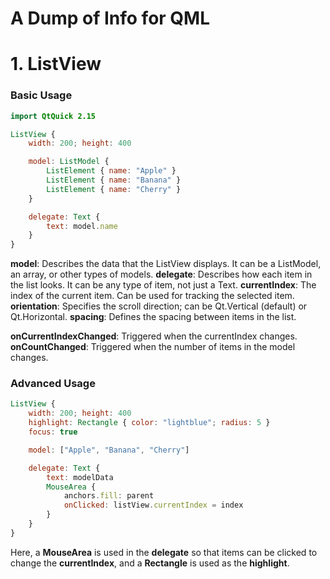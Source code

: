 # A Dump of Info for QML

# 1. ListView

### Basic Usage
```qml
import QtQuick 2.15

ListView {
    width: 200; height: 400

    model: ListModel {
        ListElement { name: "Apple" }
        ListElement { name: "Banana" }
        ListElement { name: "Cherry" }
    }

    delegate: Text {
        text: model.name
    }
}
```

**model**: Describes the data that the ListView displays. It can be a ListModel, an array, or other types of models.
**delegate**: Describes how each item in the list looks. It can be any type of item, not just a Text.
**currentIndex**: The index of the current item. Can be used for tracking the selected item.
**orientation**: Specifies the scroll direction; can be Qt.Vertical (default) or Qt.Horizontal.
**spacing**: Defines the spacing between items in the list.

**onCurrentIndexChanged**: Triggered when the currentIndex changes.
**onCountChanged**: Triggered when the number of items in the model changes.

### Advanced Usage

```qml
ListView {
    width: 200; height: 400
    highlight: Rectangle { color: "lightblue"; radius: 5 }
    focus: true

    model: ["Apple", "Banana", "Cherry"]

    delegate: Text {
        text: modelData
        MouseArea {
            anchors.fill: parent
            onClicked: listView.currentIndex = index
        }
    }
}
```
Here, a **MouseArea** is used in the **delegate** so that items can be clicked to change the **currentIndex**, and a **Rectangle** is used as the **highlight**.